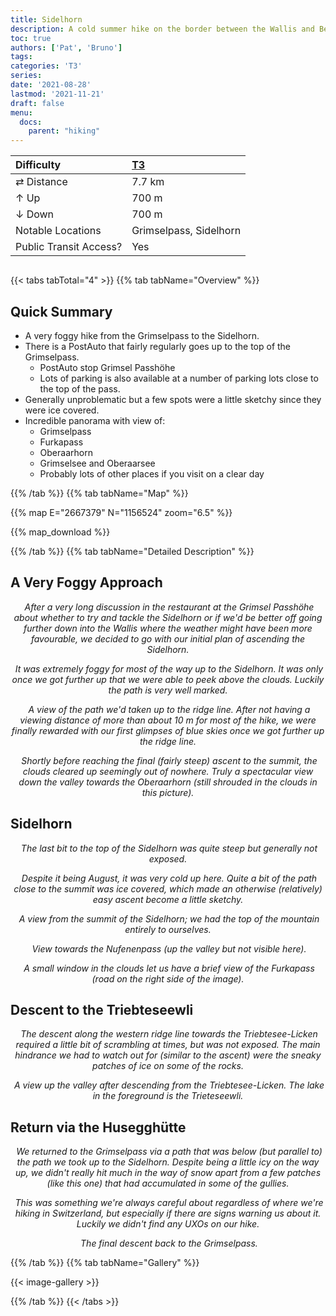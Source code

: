 ```yaml
---
title: Sidelhorn
description: A cold summer hike on the border between the Wallis and Bern.
toc: true
authors: ['Pat', 'Bruno']
tags:
categories: 'T3'
series:
date: '2021-08-28'
lastmod: '2021-11-21'
draft: false
menu:
  docs:
    parent: "hiking"
---
```

<link href="../../../style.css" rel="stylesheet"></link>

| Difficulty | [T3](../overview/#wanderskala) |
| :--- | :--- |
| &#8644; Distance |  7.7 km |
| &#8593; Up | 700 m |
| &#8595; Down | 700 m |
| Notable Locations | Grimselpass, Sidelhorn |
| Public Transit Access? | Yes |

<p align="center">
    <img src="IMG_3005.JPG" alt="" class="landscape">
</p>

{{< tabs tabTotal="4" >}}
{{% tab tabName="Overview" %}}

## Quick Summary

- A very foggy hike from the <hl>Grimselpass</hl> to the <hl>Sidelhorn</hl>.
- There is a PostAuto that fairly regularly goes up to the top of the Grimselpass.
  - PostAuto stop <hl>Grimsel Passhöhe</hl>
  - Lots of parking is also available at a number of parking lots close to the top of the pass.
- Generally unproblematic but a few spots were a little sketchy since they were ice covered.
- Incredible panorama with view of:
  - <hl>Grimselpass</hl>
  - <hl>Furkapass</hl>
  - <hl>Oberaarhorn</hl>
  - <hl>Grimselsee</hl> and <hl>Oberaarsee</hl>
  - Probably lots of other places if you visit on a clear day

{{% /tab %}}
{{% tab tabName="Map" %}}

{{% map E="2667379" N="1156524" zoom="6.5" %}}

{{% map_download %}}

{{% /tab %}}
{{% tab tabName="Detailed Description" %}}

## A Very Foggy Approach

<p align="center">
    <img src="IMG_2989.JPG" alt="" class="landscape">
    <em>After a very long discussion in the restaurant at the <hl>Grimsel Passhöhe</hl> about whether to try and tackle the <hl>Sidelhorn</hl> or if we'd be better off going further down into the Wallis where the weather might have been more favourable, we decided to go with our initial plan of ascending the Sidelhorn.</em>
</p>

<p align="center">
    <img src="IMG_3017.JPG" alt="" class="landscape">
    <em>It was extremely foggy for most of the way up to the <hl>Sidelhorn</hl>.  It was only once we got further up that we were able to peek above the clouds.  Luckily the path is very well marked.</em>
</p>

<p align="center">
    <img src="IMG_3021.JPG" alt="" class="landscape">
    <em>A view of the path we'd taken up to the ridge line.  After not having a viewing distance of more than about 10 m for most of the hike, we were finally rewarded with our first glimpses of blue skies once we got further up the ridge line.</em>
</p>

<p align="center">
    <img src="IMG_3025.JPG" alt="" class="landscape">
    <em>Shortly before reaching the final (fairly steep) ascent to the summit, the clouds cleared up seemingly out of nowhere.  Truly a spectacular view down the valley towards the <hl>Oberaarhorn</hl> (still shrouded in the clouds in this picture).</em>
</p>

## Sidelhorn

<p align="center">
    <img src="IMG_3018.JPG" alt="" class="landscape">
    <em>The last bit to the top of the <hl>Sidelhorn</hl> was quite steep but generally not exposed.</em>
</p>

<p align="center">
    <img src="IMG_3051.JPG" alt="" class="landscape">
    <em>Despite it being August, it was very cold up here.  Quite a bit of the path close to the summit was ice covered, which made an otherwise (relatively) easy ascent become a little sketchy.</em>
</p>

<p align="center">
    <img src="IMG_3062.JPG" alt="" class="landscape">
    <em>A view from the summit of the <hl>Sidelhorn</hl>; we had the top of the mountain entirely to ourselves.</em>
</p>

<p align="center">
    <img src="IMG_3090.JPG" alt="" class="landscape">
    <em>View towards the <hl>Nufenenpass</hl> (up the valley but not visible here).</em>
</p>

<p align="center">
    <img src="IMG_3142.JPG" alt="" class="landscape">
    <em>A small window in the clouds let us have a brief view of the <hl>Furkapass</hl> (road on the right side of the image).</em>
</p>

## Descent to the Triebteseewli

<p align="center">
    <img src="IMG_3172.JPG" alt="" class="portrait">
    <em>The descent along the western ridge line towards the <hl>Triebtesee-Licken</hl> required a little bit of scrambling at times, but was not exposed.  The main hindrance we had to watch out for (similar to the ascent) were the sneaky patches of ice on some of the rocks.</em>
</p>

<p align="center">
    <img src="IMG_3208.JPG" alt="" class="landscape">
    <em>A view up the valley after descending from the <hl>Triebtesee-Licken</hl>.  The lake in the foreground is the <hl>Trieteseewli</hl>.</em>
</p>

## Return via the Husegghütte

<p align="center">
    <img src="IMG_3241.JPG" alt="" class="landscape">
    <em>We returned to the <hl>Grimselpass</hl> via a path that was below (but parallel to) the path we took up to the <hl>Sidelhorn</hl>.  Despite being a little icy on the way up, we didn't really hit much in the way of snow apart from a few patches (like this one) that had accumulated in some of the gullies.</em>
</p>

<p align="center">
    <img src="IMG_3271.JPG" alt="" class="landscape">
    <em>This was something we're always careful about regardless of where we're hiking in Switzerland, but especially if there are signs warning us about it.  Luckily we didn't find any UXOs on our hike.</em>
</p>

<p align="center">
    <img src="IMG_3290.JPG" alt="" class="landscape">
    <em>The final descent back to the <hl>Grimselpass</hl>.</em>
</p>

{{% /tab %}}
{{% tab tabName="Gallery" %}}

{{< image-gallery >}}

{{% /tab %}}
{{< /tabs >}}